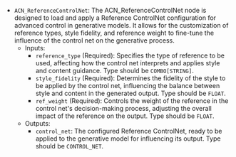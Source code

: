 - `ACN_ReferenceControlNet`: The ACN_ReferenceControlNet node is designed to load and apply a Reference ControlNet configuration for advanced control in generative models. It allows for the customization of reference types, style fidelity, and reference weight to fine-tune the influence of the control net on the generative process.
    - Inputs:
        - `reference_type` (Required): Specifies the type of reference to be used, affecting how the control net interprets and applies style and content guidance. Type should be `COMBO[STRING]`.
        - `style_fidelity` (Required): Determines the fidelity of the style to be applied by the control net, influencing the balance between style and content in the generated output. Type should be `FLOAT`.
        - `ref_weight` (Required): Controls the weight of the reference in the control net's decision-making process, adjusting the overall impact of the reference on the output. Type should be `FLOAT`.
    - Outputs:
        - `control_net`: The configured Reference ControlNet, ready to be applied to the generative model for influencing its output. Type should be `CONTROL_NET`.

